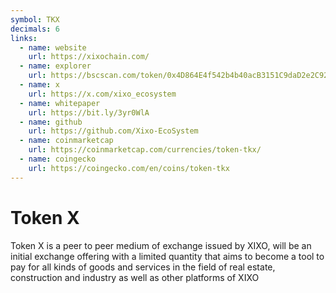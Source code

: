 ```yaml
---
symbol: TKX
decimals: 6
links:
  - name: website
    url: https://xixochain.com/
  - name: explorer
    url: https://bscscan.com/token/0x4D864E4f542b4b40acB3151C9daD2e2C9236a88f
  - name: x
    url: https://x.com/xixo_ecosystem
  - name: whitepaper
    url: https://bit.ly/3yr0WlA
  - name: github
    url: https://github.com/Xixo-EcoSystem
  - name: coinmarketcap
    url: https://coinmarketcap.com/currencies/token-tkx/
  - name: coingecko
    url: https://coingecko.com/en/coins/token-tkx
---
```


# Token X

Token X is a peer to peer medium of exchange issued by XIXO, will be an initial exchange offering with a limited quantity that aims to become a tool to pay for all kinds of goods and services in the field of real estate, construction and industry as well as other platforms of XIXO
